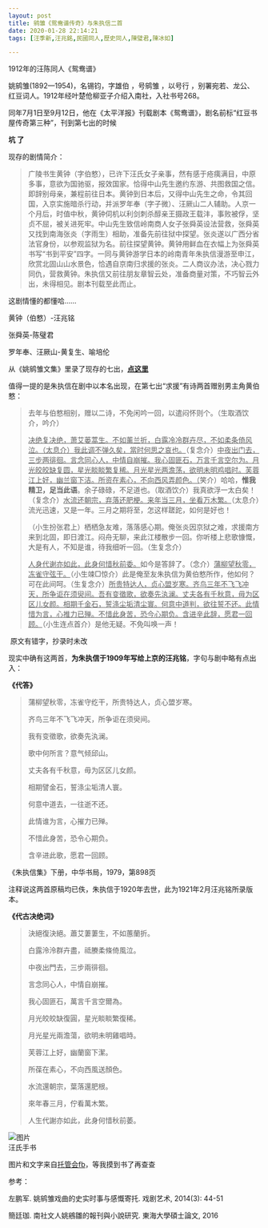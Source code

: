 ```yaml
---
layout: post
title: 鹓雏《鸳鸯谱传奇》与朱执信二首
date: 2020-01-28 22:14:21
tags: [汪季新,汪兆銘,民國同人,歷史同人,陳璧君,陳冰如]

---
```

1912年的汪陈同人《鸳鸯谱》 

姚鹓雏(1892—1954)，名锡钧，字雄伯 ，号鹓雏 ，以号行 ，别署宛若、龙公、红豆词人。1912年经叶楚伧柳亚子介绍入南社，入社书号268。

同年7月1日至9月12日，他在《太平洋报》刊载剧本《鸳鸯谱》，剧名前标“红豆书屋传奇第三种”，刊到第七出的时候

**坑 了**

现存的剧情简介：

> 广陵书生黄钟（字伯憗），已许下汪氏女子亲事，然有感于疮痍满目，中原多事，意欲为国驰驱，报效国家。恰得中山先生邀约东游、共图救国之信。即辞别母亲，兼程前往日本。黄钟到日本后，又得中山先生之命，令其回国，入京实施暗杀行动，并派罗年奉（字子微）、汪厥山二人辅助。人京一个月后，时值中秋，黄钟伺机以利剑刺杀醇亲王摄政王载沣，事败被俘，坚贞不屈，被关进死牢。中山先生致信岭南商人女子张舜英设法营救，张舜英又找到南海张炎（字雨生）相助，准备先前往狱中探望。张炎遂以广西分省法官身份，以参观监狱为名。前往探望黄钟。黄钟用鲜血在衣幅上为张舜英书写“书到平安”四字。一同与黄钟游学日本的岭南青年朱执信漫游至申江，欣赏北固山山水景色，恰遇自京南归求援的张炎。二人商议办法，决心戮力同仇，营救黄钟。朱执信又前往朋友章智云处，准备商量对策，不巧智云外出，未得相见。剧本刊载至此而止。

这剧情懂的都懂哈……

黄钟（伯憗）-汪兆铭

张舜英-陈璧君

罗年奉、汪厥山-黄复生、喻培伦

从《姚鹓雏文集》里录了现存的七出，**[点这里](https://weibo.com/ttarticle/p/show?id=2309404465792337969416)**

值得一提的是朱执信在剧中以本名出现，在第七出“求援”有诗两首赠别男主角黄伯憗：

> 去年与伯憗相别，赠以二诗，不免闲吟一回，以遣闷怀则个。（生取酒饮介，吟介）
> 
> <span style="text-decoration:underline;">决绝复决绝，萧艾蒌蒿生。不如薰兰折，白露冷冷群卉尽，不如柔条倚风泣。（太息介）我此调不弹久矣，當时何思之哀也。</span>（复念介）<span style="text-decoration:underline;">中夜出门去，三步两徘徊。言念同心人，中情自崩摧。我心固匪石，万言千言空尔为。月光皎皎缺复圆，星光睒睒繁复稀。月光星光两澹荡，欲明未明鸡唱时。芙蓉江上好，幽兰窗下洁。所资在素心，不向西风弄颜色。（</span>笑介）哈哈，**惟我精卫，足当此语**。余子碌碌，不足道也。（取酒饮介）我真欲浮一太白矣！（复念介）<span style="text-decoration:underline;">水流还朝宗，弃落还肥梗。来年当三月，坐看万木繁。</span>（太息介）流光迅速，又是一年。三月之期将至，怎这样蹉跎，如何是好也！
> 
> （小生扮张君上）栖栖急友难，落落感心期。俺张炎因京狱之难，求援南方来到北固，即日渡江。闷舟无聊，来此江楼散步一回。你听楼上悲歌慷慨，大是有人，不知是谁，待我细听一回。（生复念介）
> 
> <span style="text-decoration:underline;">人身代谢亦如此，此身何惜秋前委。</span>如今是答辞了。（念介）<span style="text-decoration:underline;">蒲柳望秋零，冻雀守弦干。</span>（小生竦□惊介）此是俺至友朱执信为黄伯憗所作，他如何？可在此间呵。（生复念介）<span style="text-decoration:underline;">所贵特达人，贞心盟岁寒。齐鸟三年不飞飞冲天，所争讵在须臾间。吾有变徵歌，欲奏先汍澜。丈夫各有千秋意，毋为区区儿女颜。相期千金石，誓涤尘垢清尘寰。何意中道判，欲往誓不还。此情惜为言，心推力已殚。不惜此身苦，恐今心期负。含进辛此辞，愿君一回顾。</span>（小生连点首介）是他无疑。不免叫唤一声！

 原文有错字，抄录时未改

现实中确有这两首，**为朱执信于1909年写给上京的汪兆铭**，字句与剧中略有点出入：

**《代答》**

> 蒲柳望秋零，冻雀守纥干，所贵特达人，贞心盟岁寒。
> 
> 齐鸟三年不飞飞冲天，所争讵在须臾间。
> 
> 我有变徵歌，欲奏先汍澜。
> 
> 歌中何所言？意气倾邱山。
> 
> 丈夫各有千秋意，毋为区区儿女颜。
> 
> 相期譬金石，誓涤尘垢清人寰。
> 
> 何意中道去，一往逝不还。
> 
> 此情谁为言，心摧力已殚。
> 
> 不惜此身苦，恐令心期负。
> 
> 含辛进此歌，愿君一回顾。

《朱执信集》下册，中华书局，1979，第898页

注释说这两首原稿均已佚，朱执信于1920年去世，此为1921年2月汪兆铭所录版本。

**《代古决绝词》**

> 決絕復決絕。蕭艾萋萋生，不如蕙蘭折。
> 
> 白露泠泠群卉盡，祗賸柔條倚風泣。
> 
> 中夜出門去，三步兩徘徊。
> 
> 言念同心人，中情自崩摧。
> 
> 我心固匪石，萬言千言空爾為。
> 
> 月光皎皎缺復圓，星光睒睒繁復稀。
> 
> 月光星光兩澹蕩，欲明未明雞唱時。
> 
> 芙蓉江上好，幽蘭窗下潔。
> 
> 所葆在素心，不向西風送顏色。
> 
> 水流還朝宗，葉落還肥根。
> 
> 來年春三月，佇看萬木繁。
> 
> 人生代謝亦如此，此身何惜秋前萎。

![图片](./img/YnZvamxBaTlBYXBRc290eW1KczUydFlSSHVtWTlGWjBxM1NhWW5UK2pBaVZLQmlRVGJlWXlnPT0.png?=imageView&thumbnail=500x0&quality=96&stripmeta=0&type=jpg%7Cwatermark&type=2 "null")  
汪氏手书

图片和文字来自[托管会fb](https://www.facebook.com/wjwchina/)，等我摸到书了再查查

参考：

左鹏军. 姚鹓雏戏曲的史实时事与感慨寄托. 戏剧艺术, 2014(3): 44-51  

簡廷珈. 南社文人姚鵷雛的報刊與小說研究. 東海大學碩士論文, 2016